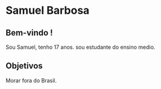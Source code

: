 # Samuel Barbosa 

## Bem-vindo !

Sou Samuel, tenho 17 anos. sou estudante do ensino medio.

## Objetivos 

Morar fora do Brasil.